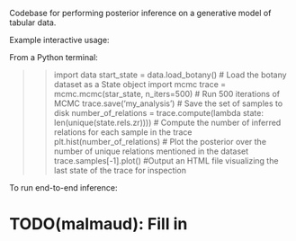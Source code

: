 Codebase for performing posterior inference on a generative model of tabular data.


Example interactive usage:

From a Python terminal:
>> import data
>> start_state = data.load_botany() # Load the botany dataset as a State object
>> import mcmc
>> trace = mcmc.mcmc(star_state, n_iters=500) # Run 500 iterations of MCMC
>> trace.save(‘my_analysis’) # Save the set of samples to disk
>> number_of_relations = trace.compute(lambda state: len(unique(state.rels.zr)))) # Compute the number of inferred relations for each sample in the trace
>> plt.hist(number_of_relations) # Plot the posterior over the number of unique relations mentioned in the dataset
>> trace.samples[-1].plot() #Output an HTML file visualizing the last state of the trace for inspection


To run end-to-end inference:
# TODO(malmaud): Fill in